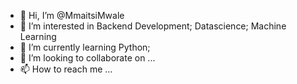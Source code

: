 - 👋 Hi, I’m @MmaitsiMwale
- 👀 I’m interested in Backend Development; Datascience; Machine Learning
- 🌱 I’m currently learning Python; 
- 💞️ I’m looking to collaborate on ...
- 📫 How to reach me ...

<!---
MmaitsiMwale/MmaitsiMwale is a ✨ special ✨ repository because its `README.md` (this file) appears on your GitHub profile.
You can click the Preview link to take a look at your changes.
--->
